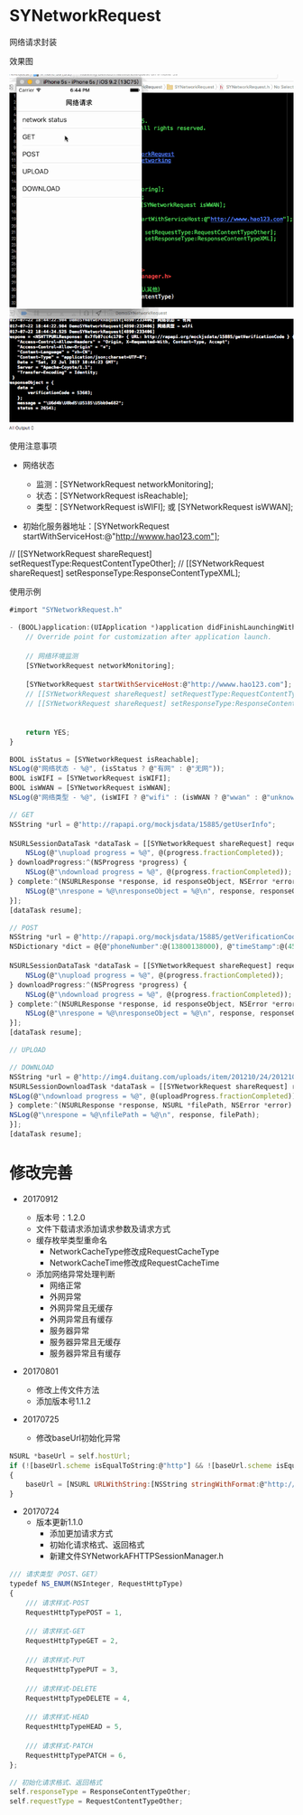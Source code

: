 # SYNetworkRequest
网络请求封装

效果图

![request.gif](./request.gif)

使用注意事项
* 网络状态
  * 监测：[SYNetworkRequest networkMonitoring];
  * 状态：[SYNetworkRequest isReachable];
  * 类型：[SYNetworkRequest isWIFI]; 或 [SYNetworkRequest isWWAN];

* 初始化服务器地址：[SYNetworkRequest startWithServiceHost:@"http://wwww.hao123.com"];

// [[SYNetworkRequest shareRequest] setRequestType:RequestContentTypeOther];
// [[SYNetworkRequest shareRequest] setResponseType:ResponseContentTypeXML];

使用示例
~~~ javascript
#import "SYNetworkRequest.h"
~~~

~~~ javascript
- (BOOL)application:(UIApplication *)application didFinishLaunchingWithOptions:(NSDictionary *)launchOptions {
    // Override point for customization after application launch.

    // 网络环境监测
    [SYNetworkRequest networkMonitoring];

    [SYNetworkRequest startWithServiceHost:@"http://wwww.hao123.com"];
    // [[SYNetworkRequest shareRequest] setRequestType:RequestContentTypeOther];
    // [[SYNetworkRequest shareRequest] setResponseType:ResponseContentTypeXML];


    return YES;
}
~~~ 

~~~ javascript
BOOL isStatus = [SYNetworkRequest isReachable];
NSLog(@"网络状态 - %@", (isStatus ? @"有网" : @"无网"));
BOOL isWIFI = [SYNetworkRequest isWIFI];
BOOL isWWAN = [SYNetworkRequest isWWAN];
NSLog(@"网络类型 - %@", (isWIFI ? @"wifi" : (isWWAN ? @"wwan" : @"unknow")));
~~~ 

~~~ javascript
// GET
NSString *url = @"http://rapapi.org/mockjsdata/15885/getUserInfo";

NSURLSessionDataTask *dataTask = [[SYNetworkRequest shareRequest] requestWithUrl:url parameters:nil methord:@"GET" uploadProgress:^(NSProgress *progress) {
    NSLog(@"\nupload progress = %@", @(progress.fractionCompleted));
} downloadProgress:^(NSProgress *progress) {
    NSLog(@"\ndownload progress = %@", @(progress.fractionCompleted));
} complete:^(NSURLResponse *response, id responseObject, NSError *error) {
    NSLog(@"\nrespone = %@\nresponseObject = %@\n", response, responseObject);
}];
[dataTask resume];
~~~ 

~~~ javascript
// POST
NSString *url = @"http://rapapi.org/mockjsdata/15885/getVerificationCode";
NSDictionary *dict = @{@"phoneNumber":@(13800138000), @"timeStamp":@(456461015645646)};

NSURLSessionDataTask *dataTask = [[SYNetworkRequest shareRequest] requestWithUrl:url parameters:dict methord:@"post" uploadProgress:^(NSProgress *progress) {
    NSLog(@"\nupload progress = %@", @(progress.fractionCompleted));
} downloadProgress:^(NSProgress *progress) {
    NSLog(@"\ndownload progress = %@", @(progress.fractionCompleted));
} complete:^(NSURLResponse *response, id responseObject, NSError *error) {
    NSLog(@"\nrespone = %@\nresponseObject = %@\n", response, responseObject);
}];
[dataTask resume];
~~~ 

~~~ javascript
// UPLOAD

~~~ 

~~~ javascript
// DOWNLOAD
NSString *url = @"http://img4.duitang.com/uploads/item/201210/24/20121024114802_sVwSR.jpeg";
NSURLSessionDownloadTask *dataTask = [[SYNetworkRequest shareRequest] requestDownloadWithUrl:url parameters:nil downloadProgress:^(NSProgress *uploadProgress) {
NSLog(@"\ndownload progress = %@", @(uploadProgress.fractionCompleted));
} complete:^(NSURLResponse *response, NSURL *filePath, NSError *error) {
NSLog(@"\nrespone = %@\nfilePath = %@\n", response, filePath);
}];
[dataTask resume];
~~~ 


# 修改完善
* 20170912
  * 版本号：1.2.0
  * 文件下载请求添加请求参数及请求方式
  * 缓存枚举类型重命名
    * NetworkCacheType修改成RequestCacheType
    * NetworkCacheTime修改成RequestCacheTime
  * 添加网络异常处理判断
    * 网络正常
    * 外网异常
    * 外网异常且无缓存
    * 外网异常且有缓存
    * 服务器异常
    * 服务器异常且无缓存
    * 服务器异常且有缓存

* 20170801
  * 修改上传文件方法
  * 添加版本号1.1.2

* 20170725
  * 修改baseUrl初始化异常
~~~ javascript
NSURL *baseUrl = self.hostUrl;
if (![baseUrl.scheme isEqualToString:@"http"] && ![baseUrl.scheme isEqualToString:@"https"])
{
    baseUrl = [NSURL URLWithString:[NSString stringWithFormat:@"http://%@", APIServiceHost]];
}
~~~

* 20170724 
  * 版本更新1.1.0
    * 添加更加请求方式
    * 初始化请求格式、返回格式
    * 新建文件SYNetworkAFHTTPSessionManager.h
~~~ javascript
/// 请求类型（POST、GET）
typedef NS_ENUM(NSInteger, RequestHttpType)
{
    /// 请求样式-POST
    RequestHttpTypePOST = 1,

    /// 请求样式-GET
    RequestHttpTypeGET = 2,

    /// 请求样式-PUT
    RequestHttpTypePUT = 3,

    /// 请求样式-DELETE
    RequestHttpTypeDELETE = 4,

    /// 请求样式-HEAD
    RequestHttpTypeHEAD = 5,

    /// 请求样式-PATCH
    RequestHttpTypePATCH = 6,
};
~~~
~~~ javascript
// 初始化请求格式、返回格式
self.responseType = ResponseContentTypeOther;
self.requestType = RequestContentTypeOther;
~~~






